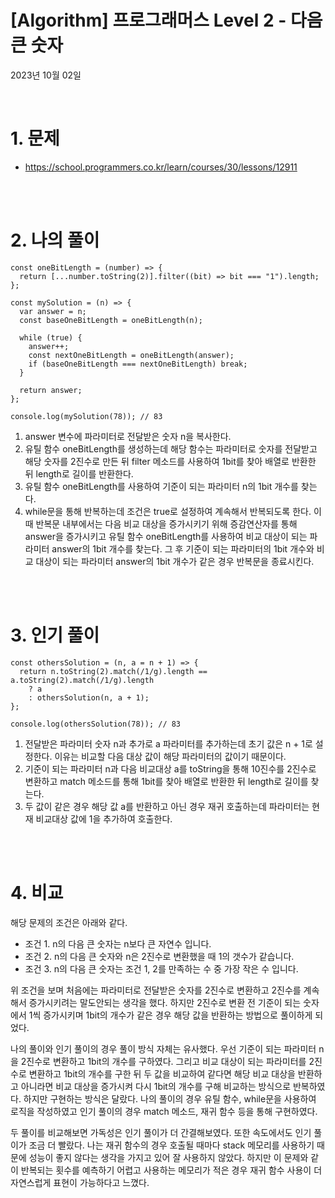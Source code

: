 # [Algorithm] 프로그래머스 Level 2 - 다음 큰 숫자

2023년 10월 02일

<br>

# 1. 문제

- https://school.programmers.co.kr/learn/courses/30/lessons/12911

<br>
<br>

# 2. 나의 풀이

```tsx
const oneBitLength = (number) => {
  return [...number.toString(2)].filter((bit) => bit === "1").length;
};

const mySolution = (n) => {
  var answer = n;
  const baseOneBitLength = oneBitLength(n);

  while (true) {
    answer++;
    const nextOneBitLength = oneBitLength(answer);
    if (baseOneBitLength === nextOneBitLength) break;
  }

  return answer;
};

console.log(mySolution(78)); // 83
```

1. answer 변수에 파라미터로 전달받은 숫자 n을 복사한다.
2. 유틸 함수 oneBitLength를 생성하는데 해당 함수는 파라미터로 숫자를 전달받고 해당 숫자를 2진수로 만든 뒤 filter 메소드를 사용하여 1bit를 찾아 배열로 반환한 뒤 length로 길이를 반환한다.
3. 유틸 함수 oneBitLength를 사용하여 기준이 되는 파라미터 n의 1bit 개수를 찾는다.
4. while문을 통해 반복하는데 조건은 true로 설정하여 계속해서 반복되도록 한다. 이 때 반복문 내부에서는 다음 비교 대상을 증가시키기 위해 증감연산자를 통해 answer을 증가시키고 유틸 함수 oneBitLength를 사용하여 비교 대상이 되는 파라미터 answer의 1bit 개수를 찾는다. 그 후 기준이 되는 파라미터의 1bit 개수와 비교 대상이 되는 파라미터 answer의 1bit 개수가 같은 경우 반복문을 종료시킨다.

<br>
<br>

# 3. 인기 풀이

```tsx
const othersSolution = (n, a = n + 1) => {
  return n.toString(2).match(/1/g).length == a.toString(2).match(/1/g).length
    ? a
    : othersSolution(n, a + 1);
};

console.log(othersSolution(78)); // 83
```

1. 전달받은 파라미터 숫자 n과 추가로 a 파라미터를 추가하는데 초기 값은 n + 1로 설정한다. 이유는 비교할 다음 대상 값이 해당 파라미터의 값이기 때문이다.
2. 기준이 되는 파라미터 n과 다음 비교대상 a를 toString을 통해 10진수를 2진수로 변환하고 match 메소드를 통해 1bit를 찾아 배열로 반환한 뒤 length로 길이를 찾는다.
3. 두 값이 같은 경우 해당 값 a를 반환하고 아닌 경우 재귀 호출하는데 파라미터는 현재 비교대상 값에 1을 추가하여 호출한다.

<br>
<br>

# 4. 비교

해당 문제의 조건은 아래와 같다.

- 조건 1. n의 다음 큰 숫자는 n보다 큰 자연수 입니다.
- 조건 2. n의 다음 큰 숫자와 n은 2진수로 변환했을 때 1의 갯수가 같습니다.
- 조건 3. n의 다음 큰 숫자는 조건 1, 2를 만족하는 수 중 가장 작은 수 입니다.

위 조건을 보며 처음에는 파라미터로 전달받은 숫자를 2진수로 변환하고 2진수를 계속해서 증가시키려는 말도안되는 생각을 했다. 하지만 2진수로 변환 전 기준이 되는 숫자에서 1씩 증가시키며 1bit의 개수가 같은 경우 해당 값을 반환하는 방법으로 풀이하게 되었다.

나의 풀이와 인기 풀이의 경우 풀이 방식 자체는 유사했다. 우선 기준이 되는 파라미터 n을 2진수로 변환하고 1bit의 개수를 구하였다. 그리고 비교 대상이 되는 파라미터를 2진수로 변환하고 1bit의 개수를 구한 뒤 두 값을 비교하여 같다면 해당 비교 대상을 반환하고 아니라면 비교 대상을 증가시켜 다시 1bit의 개수를 구해 비교하는 방식으로 반복하였다. 하지만 구현하는 방식은 달랐다. 나의 풀이의 경우 유틸 함수, while문을 사용하여 로직을 작성하였고 인기 풀이의 경우 match 메소드, 재귀 함수 등을 통해 구현하였다.

두 풀이를 비교해보면 가독성은 인기 풀이가 더 간결해보였다. 또한 속도에서도 인기 풀이가 조금 더 빨랐다. 나는 재귀 함수의 경우 호출될 때마다 stack 메모리를 사용하기 때문에 성능이 좋지 않다는 생각을 가지고 있어 잘 사용하지 않았다. 하지만 이 문제와 같이 반복되는 횟수를 예측하기 어렵고 사용하는 메모리가 적은 경우 재귀 함수 사용이 더 자연스럽게 표현이 가능하다고 느꼈다.

<br>
